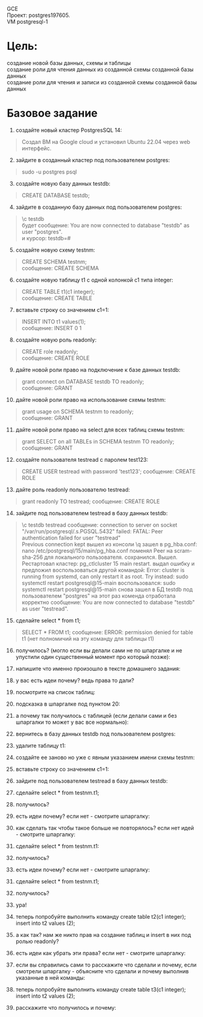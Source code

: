 GCE   
Проект: postgres197605.  
VM postgresql-1

# Цель:
создание новой базы данных, схемы и таблицы   
создание роли для чтения данных из созданной схемы созданной базы данных   
создание роли для чтения и записи из созданной схемы созданной базы данных    

# Базовое задание 

1. создайте новый кластер PostgresSQL 14:    
> Создал ВМ на Google cloud и установил Ubuntu 22.04 через web интерфейс.   

2. зайдите в созданный кластер под пользователем postgres:   
> sudo -u postgres psql

3. создайте новую базу данных testdb:   
> CREATE DATABASE testdb;

4. зайдите в созданную базу данных под пользователем postgres:   
> \c testdb    
> будет сообщение: You are now connected to database "testdb" as user "postgres".  
> и курсор: testdb=#     

5. создайте новую схему testnm:  
> CREATE SCHEMA testnm;    
> сообщение: CREATE SCHEMA    

6. создайте новую таблицу t1 с одной колонкой c1 типа integer:  
> CREATE TABLE t1(c1 integer);    
> сообщение: CREATE TABLE    

7. вставьте строку со значением c1=1:   
> INSERT INTO t1 values(1);   
> сообщение: INSERT 0 1   

8. создайте новую роль readonly:  
> CREATE role readonly;  
> сообщение: CREATE ROLE  

9. дайте новой роли право на подключение к базе данных testdb:
> grant connect on DATABASE testdb TO readonly;   
> сообщение: GRANT   

10. дайте новой роли право на использование схемы testnm:   
> grant usage on SCHEMA testnm to readonly;   
> сообщение: GRANT   

11. дайте новой роли право на select для всех таблиц схемы testnm:    
> grant SELECT on all TABLEs in SCHEMA testnm TO readonly;
> сообщение: GRANT      

12. создайте пользователя testread с паролем test123:     
> CREATE USER testread with password 'test123';
> сообщение: CREATE ROLE    

13. дайте роль readonly пользователю testread:     
> grant readonly TO testread;
> сообщение: CREATE ROLE 

14. зайдите под пользователем testread в базу данных testdb:     
> \c testdb testread
> сообщение: connection to server on socket "/var/run/postgresql/.s.PGSQL.5432" failed: FATAL:  Peer authentication failed for user
> "testread"    
> Previous connection kept
> вышел из консоли \q
> зашел в pg_hba.conf: nano /etc/postgresql/15/main/pg_hba.conf
> поменял Peer на scram-sha-256 для локального пользователя.
> сохранился. Вышел. Рестартовал кластер: pg_ctlcluster 15 main restart.
> выдал ошибку и предложил воспользоваться другой командой: Error: cluster is running from systemd, can only restart it as root. Try
> instead: sudo systemctl restart postgresql@15-main
> воспользовался: sudo systemctl restart postgresql@15-main
> снова зашел в БД testdb под пользователем "postgres"
> на этот раз коменда отработала корректно
> сообщение: You are now connected to database "testdb" as user "testread".   

15. сделайте select * from t1;        
> SELECT * FROM t1;
> сообщение: ERROR:  permission denied for table t1 (нет полномичий на эту команду для таблицы t1)

16. получилось? (могло если вы делали сами не по шпаргалке и не упустили один существенный момент про который позже):    
>

17. напишите что именно произошло в тексте домашнего задания:     
>

18. у вас есть идеи почему? ведь права то дали?    
>

19. посмотрите на список таблиц:
>

20. подсказка в шпаргалке под пунктом 20:
>

21. а почему так получилось с таблицей (если делали сами и без шпаргалки то может у вас все нормально):    
>

22. вернитесь в базу данных testdb под пользователем postgres:   
>

23. удалите таблицу t1:
>

24. создайте ее заново но уже с явным указанием имени схемы testnm:  
>

25. вставьте строку со значением c1=1:
>

26. зайдите под пользователем testread в базу данных testdb:
>

27. сделайте select * from testnm.t1;
>

28. получилось?
>

29. есть идеи почему? если нет - смотрите шпаргалку:
>

30. как сделать так чтобы такое больше не повторялось? если нет идей - смотрите шпаргалку:
>

31. сделайте select * from testnm.t1:
>

32. получилось?
>

33. есть идеи почему? если нет - смотрите шпаргалку:
>

31. сделайте select * from testnm.t1;
>

32. получилось?
>

33. ура!
>

34. теперь попробуйте выполнить команду create table t2(c1 integer); insert into t2 values (2); 
>

35. а как так? нам же никто прав на создание таблиц и insert в них под ролью readonly?
>

36. есть идеи как убрать эти права? если нет - смотрите шпаргалку:
>

37. если вы справились сами то расскажите что сделали и почему, если смотрели шпаргалку - объясните что сделали и почему выполнив указанные в ней команды:
>

38. теперь попробуйте выполнить команду create table t3(c1 integer); insert into t2 values (2);
>

39. расскажите что получилось и почему:
>






